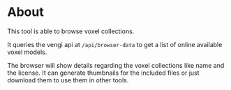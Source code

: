 # About

This tool is able to browse voxel collections.

It queries the vengi api at `/api/browser-data` to get a list of online available voxel models.

The browser will show details regarding the voxel collections like name and the license. It can generate thumbnails for the included files or just download them to use them in other tools.
